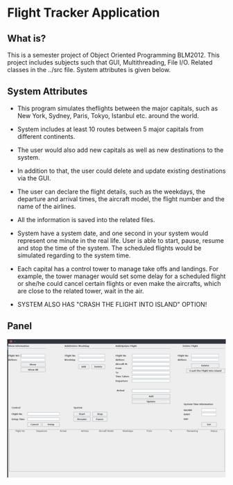 # Flight Tracker Application

## What is?

This is a semester project of Object Oriented Programming BLM2012. This project includes subjects such that GUI, Multithreading, File I/O. Related classes in the ../src file. System attributes is given below.

## System Attributes
- This program simulates theflights between the major capitals, such as New York, Sydney, Paris, Tokyo, Istanbul etc. around the world. 

- System includes at least 10 routes between 5 major capitals from different continents. 

- The user would also add new capitals as well as new destinations to the system.

- In addition to that, the user could delete and update existing destinations via the GUI. 

- The user can declare the flight details, such as the weekdays, the departure and arrival times, the aircraft model, the flight number and the name of the airlines. 

- All the information is saved into the related files.

- System have a system date, and one second in your system would represent one minute in the real life. User is able to start, pause, resume and stop the time of the system. The scheduled flights would be simulated regarding to the system time.

- Each capital has a control tower to manage take offs and landings. For example, the tower manager would set some delay for a scheduled flight or she/he could cancel certain flights or even make the aircrafts, which are close to the related tower, wait in the air.

- SYSTEM ALSO HAS "CRASH THE FLIGHT INTO ISLAND" OPTION!

## Panel

![An image](img/1.png) <!-- .element height="50%" width="50%" -->
